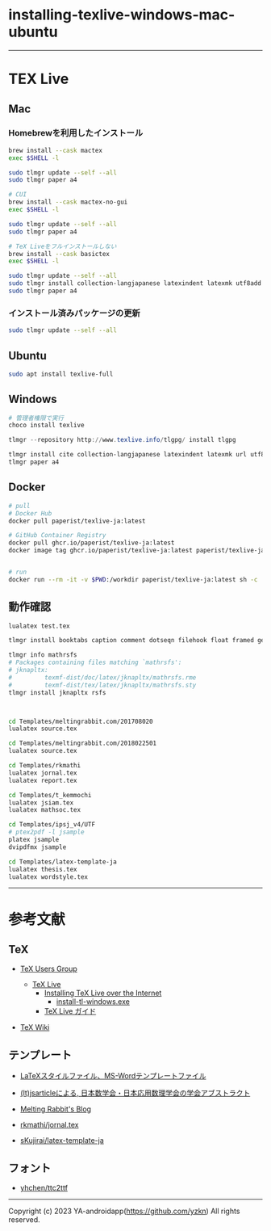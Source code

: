 # installing-texlive-windows-mac-ubuntu

---

# TEX Live

## Mac

### Homebrewを利用したインストール

```zsh
brew install --cask mactex
exec $SHELL -l

sudo tlmgr update --self --all
sudo tlmgr paper a4

# CUI
brew install --cask mactex-no-gui
exec $SHELL -l

sudo tlmgr update --self --all
sudo tlmgr paper a4

# TeX Liveをフルインストールしない
brew install --cask basictex
exec $SHELL -l

sudo tlmgr update --self --all
sudo tlmgr install collection-langjapanese latexindent latexmk utf8add
sudo tlmgr paper a4
```

### インストール済みパッケージの更新

```zsh
sudo tlmgr update --self --all
```

## Ubuntu

```bash
sudo apt install texlive-full
```

## Windows

```powershell
# 管理者権限で実行
choco install texlive

tlmgr --repository http://www.texlive.info/tlgpg/ install tlgpg

tlmgr install cite collection-langjapanese latexindent latexmk url utf8add
tlmgr paper a4
```

## Docker

```bash
# pull
# Docker Hub
docker pull paperist/texlive-ja:latest

# GitHub Container Registry
docker pull ghcr.io/paperist/texlive-ja:latest
docker image tag ghcr.io/paperist/texlive-ja:latest paperist/texlive-ja:latest


# run
docker run --rm -it -v $PWD:/workdir paperist/texlive-ja:latest sh -c 'latexmk -C main.tex && latexmk main.tex && latexmk -c main.tex'
```

## 動作確認

```bash
lualatex test.tex
```

```bash
tlmgr install booktabs caption comment dotseqn filehook float framed geometry here lastpage lipsum mathrsfs multirow newtx ntheorem realscripts setspace siunitx subfigure textpos times titlesec txfonts type1cm xstring

tlmgr info mathrsfs
# Packages containing files matching `mathrsfs':
# jknapltx:
#         texmf-dist/doc/latex/jknapltx/mathrsfs.rme
#         texmf-dist/tex/latex/jknapltx/mathrsfs.sty
tlmgr install jknapltx rsfs



cd Templates/meltingrabbit.com/201708020
lualatex source.tex

cd Templates/meltingrabbit.com/2018022501
lualatex source.tex

cd Templates/rkmathi
lualatex jornal.tex
lualatex report.tex

cd Templates/t_kemmochi
lualatex jsiam.tex
lualatex mathsoc.tex

cd Templates/ipsj_v4/UTF
# ptex2pdf -l jsample
platex jsample
dvipdfmx jsample

cd Templates/latex-template-ja
lualatex thesis.tex
lualatex wordstyle.tex
```

---

# 参考文献

## TeX

- [TeX Users Group](https://www.tug.org/texlive/doc/texlive-ja/texlive-ja.pdf)
  - [TeX Live](https://www.tug.org/texlive/doc/texlive-ja/texlive-ja.pdf)
    - [Installing TeX Live over the Internet](https://www.tug.org/texlive/acquire-netinstall.html)
      - [install-tl-windows.exe](https://mirror.ctan.org/systems/texlive/tlnet/install-tl-windows.exe)
    - [TeX Live ガイド](https://www.tug.org/texlive/doc/texlive-ja/texlive-ja.pdf)

- [TeX Wiki](https://texwiki.texjp.org/)

## テンプレート

- [LaTeXスタイルファイル、MS-Wordテンプレートファイル](https://www.ipsj.or.jp/journal/submit/style.html)

- [(lt)jsarticleによる, 日本数学会・日本応用数理学会の学会アブストラクト](https://qiita.com/t_kemmochi/items/cad392a0a3e7bcf3018d)
- [Melting Rabbit's Blog ](https://meltingrabbit.com/)
- [rkmathi/jornal.tex](https://gist.github.com/rkmathi/6941a5180b7554ab915d)
- [sKujirai/latex-template-ja](https://github.com/sKujirai/latex-template-ja)

## フォント

- [yhchen/ttc2ttf](https://github.com/yhchen/ttc2ttf)

---

Copyright (c) 2023 YA-androidapp(https://github.com/yzkn) All rights reserved.
